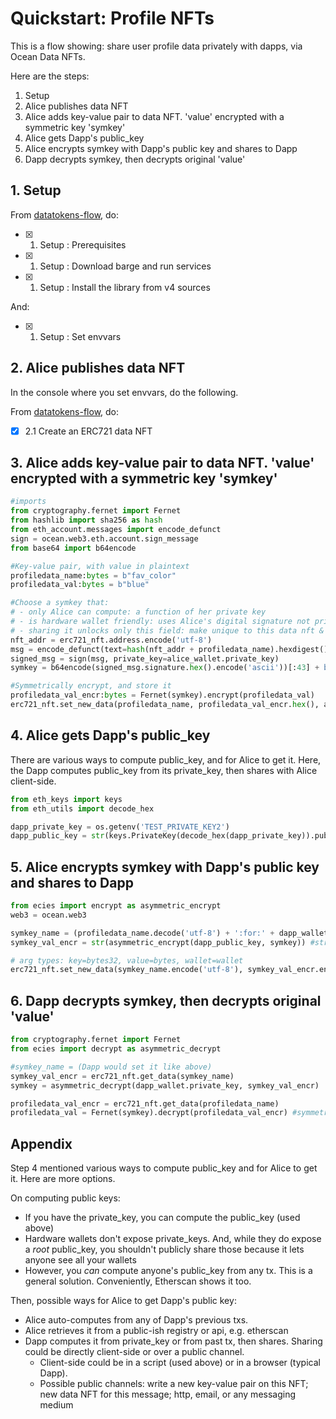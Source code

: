 <!--
Copyright 2022 Ocean Protocol Foundation
SPDX-License-Identifier: Apache-2.0
-->

# Quickstart: Profile NFTs

This is a flow showing: share user profile data privately with dapps, via Ocean Data NFTs.

Here are the steps:

1. Setup
2. Alice publishes data NFT
3. Alice adds key-value pair to data NFT. 'value' encrypted with a symmetric key 'symkey'
4. Alice gets Dapp's public_key
5. Alice encrypts symkey with Dapp's public key and shares to Dapp
6. Dapp decrypts symkey, then decrypts original 'value'

## 1. Setup

From [datatokens-flow](datatokens-flow.md), do:
- [x] 1. Setup : Prerequisites
- [x] 1. Setup : Download barge and run services
- [x] 1. Setup : Install the library from v4 sources

And:
- [x] 1. Setup : Set envvars


## 2. Alice publishes data NFT

In the console where you set envvars, do the following.

From [datatokens-flow](datatokens-flow.md), do:
- [x] 2.1 Create an ERC721 data NFT

## 3. Alice adds key-value pair to data NFT. 'value' encrypted with a symmetric key 'symkey'

```python
#imports
from cryptography.fernet import Fernet
from hashlib import sha256 as hash
from eth_account.messages import encode_defunct
sign = ocean.web3.eth.account.sign_message
from base64 import b64encode

#Key-value pair, with value in plaintext
profiledata_name:bytes = b"fav_color"
profiledata_val:bytes = b"blue"

#Choose a symkey that:
# - only Alice can compute: a function of her private key
# - is hardware wallet friendly: uses Alice's digital signature not priv. key
# - sharing it unlocks only this field: make unique to this data nft & field
nft_addr = erc721_nft.address.encode('utf-8')
msg = encode_defunct(text=hash(nft_addr + profiledata_name).hexdigest())
signed_msg = sign(msg, private_key=alice_wallet.private_key)
symkey = b64encode(signed_msg.signature.hex().encode('ascii'))[:43] + b'='

#Symmetrically encrypt, and store it
profiledata_val_encr:bytes = Fernet(symkey).encrypt(profiledata_val)
erc721_nft.set_new_data(profiledata_name, profiledata_val_encr.hex(), alice_wallet)
```

## 4. Alice gets Dapp's public_key

There are various ways to compute public_key, and for Alice to get it. Here, the Dapp computes public_key from its private_key, then shares with Alice client-side.

```python
from eth_keys import keys
from eth_utils import decode_hex

dapp_private_key = os.getenv('TEST_PRIVATE_KEY2')
dapp_public_key = str(keys.PrivateKey(decode_hex(dapp_private_key)).public_key)
```

## 5. Alice encrypts symkey with Dapp's public key and shares to Dapp

```python
from ecies import encrypt as asymmetric_encrypt
web3 = ocean.web3

symkey_name = (profiledata_name.decode('utf-8') + ':for:' + dapp_wallet.address[:10]) #str
symkey_val_encr = str(asymmetric_encrypt(dapp_public_key, symkey)) #str

# arg types: key=bytes32, value=bytes, wallet=wallet
erc721_nft.set_new_data(symkey_name.encode('utf-8'), symkey_val_encr.encode('utf-8'), alice_wallet)
```

## 6. Dapp decrypts symkey, then decrypts original 'value'

```python
from cryptography.fernet import Fernet
from ecies import decrypt as asymmetric_decrypt

#symkey_name = (Dapp would set it like above)
symkey_val_encr = erc721_nft.get_data(symkey_name)
symkey = asymmetric_decrypt(dapp_wallet.private_key, symkey_val_encr)

profiledata_val_encr = erc721_nft.get_data(profiledata_name)
profiledata_val = Fernet(symkey).decrypt(profiledata_val_encr) #symmetric
```


## Appendix

Step 4 mentioned various ways to compute public_key and for Alice to get it. Here are more options.

On computing public keys:
- If you have the private_key, you can compute the public_key (used above)
- Hardware wallets don't expose private_keys. And, while they do expose a _root_ public_key, you shouldn't publicly share those because it lets anyone see all your wallets
- However, you _can_ compute anyone's public_key from any tx. This is a general solution. Conveniently, Etherscan shows it too.

Then, possible ways for Alice to get Dapp's public key:
- Alice auto-computes from any of Dapp's previous txs.
- Alice retrieves it from a public-ish registry or api, e.g. etherscan
- Dapp computes it from private_key or from past tx, then shares. Sharing could be directly client-side or over a public channel.
  - Client-side could be in a script (used above) or in a browser (typical Dapp).
  - Possible public channels: write a new key-value pair on this NFT; new data NFT for this message; http, email, or any messaging medium
  


